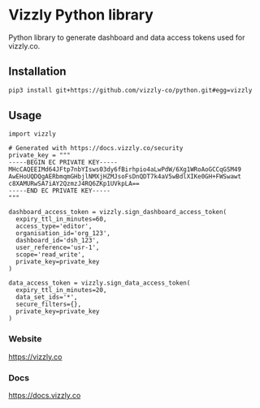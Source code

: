 # Vizzly Python library

Python library to generate dashboard and data access tokens used for vizzly.co.

## Installation
```sh
pip3 install git+https://github.com/vizzly-co/python.git#egg=vizzly
```

## Usage
```python3
import vizzly

# Generated with https://docs.vizzly.co/security
private_key = """
-----BEGIN EC PRIVATE KEY-----
MHcCAQEEIMd64JFtp7nbYIsws03dy6fBirhpio4aLwPdW/6Xg1WRoAoGCCqGSM49
AwEHoUQDQgAERbmqmGHbjlNMXjHZMJsoFsDnQDT7k4aV5wBdlXIKe0GH+FWSwawt
c8XAMURwSA7iAY2QzmzJ4RQ6ZKp1UVkpLA==
-----END EC PRIVATE KEY-----
"""

dashboard_access_token = vizzly.sign_dashboard_access_token(
  expiry_ttl_in_minutes=60,
  access_type='editor',
  organisation_id='org_123',
  dashboard_id='dsh_123',
  user_reference='usr-1',
  scope='read_write',
  private_key=private_key
)

data_access_token = vizzly.sign_data_access_token(
  expiry_ttl_in_minutes=20,
  data_set_ids='*',
  secure_filters={},
  private_key=private_key
)
```

### Website
https://vizzly.co

### Docs
https://docs.vizzly.co
